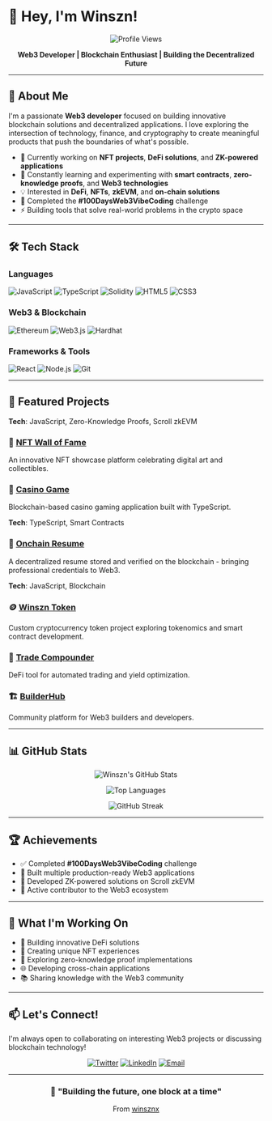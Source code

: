 # 👋 Hey, I'm Winszn!

<div align="center">
  
  ![Profile Views](https://komarev.com/ghpvc/?username=winsznx&color=blueviolet&style=flat-square)
  
  **Web3 Developer | Blockchain Enthusiast | Building the Decentralized Future**
  
</div>

---

## 🚀 About Me

I'm a passionate **Web3 developer** focused on building innovative blockchain solutions and decentralized applications. I love exploring the intersection of technology, finance, and cryptography to create meaningful products that push the boundaries of what's possible.

- 🔭 Currently working on **NFT projects**, **DeFi solutions**, and **ZK-powered applications**
- 🌱 Constantly learning and experimenting with **smart contracts**, **zero-knowledge proofs**, and **Web3 technologies**
- 💡 Interested in **DeFi**, **NFTs**, **zkEVM**, and **on-chain solutions**
- 🎯 Completed the **#100DaysWeb3VibeCoding** challenge
- ⚡ Building tools that solve real-world problems in the crypto space

---

## 🛠️ Tech Stack

### Languages
![JavaScript](https://img.shields.io/badge/-JavaScript-F7DF1E?style=flat-square&logo=javascript&logoColor=black)
![TypeScript](https://img.shields.io/badge/-TypeScript-3178C6?style=flat-square&logo=typescript&logoColor=white)
![Solidity](https://img.shields.io/badge/-Solidity-363636?style=flat-square&logo=solidity&logoColor=white)
![HTML5](https://img.shields.io/badge/-HTML5-E34F26?style=flat-square&logo=html5&logoColor=white)
![CSS3](https://img.shields.io/badge/-CSS3-1572B6?style=flat-square&logo=css3&logoColor=white)

### Web3 & Blockchain
![Ethereum](https://img.shields.io/badge/-Ethereum-3C3C3D?style=flat-square&logo=ethereum&logoColor=white)
![Web3.js](https://img.shields.io/badge/-Web3.js-F16822?style=flat-square&logo=web3.js&logoColor=white)
![Hardhat](https://img.shields.io/badge/-Hardhat-FFF100?style=flat-square&logo=hardhat&logoColor=black)

### Frameworks & Tools
![React](https://img.shields.io/badge/-React-61DAFB?style=flat-square&logo=react&logoColor=black)
![Node.js](https://img.shields.io/badge/-Node.js-339933?style=flat-square&logo=node.js&logoColor=white)
![Git](https://img.shields.io/badge/-Git-F05032?style=flat-square&logo=git&logoColor=white)

---

## 🌟 Featured Projects

**Tech**: JavaScript, Zero-Knowledge Proofs, Scroll zkEVM

### 🎨 [NFT Wall of Fame](https://github.com/winsznx/nft-wall-of-fame)
An innovative NFT showcase platform celebrating digital art and collectibles.

### 🎰 [Casino Game](https://github.com/winsznx/casino-game)
Blockchain-based casino gaming application built with TypeScript.

**Tech**: TypeScript, Smart Contracts

### 📄 [Onchain Resume](https://github.com/winsznx/onchain-resume)
A decentralized resume stored and verified on the blockchain - bringing professional credentials to Web3.

**Tech**: JavaScript, Blockchain

### 🪙 [Winszn Token](https://github.com/winsznx/winszn-token)
Custom cryptocurrency token project exploring tokenomics and smart contract development.

### 🔧 [Trade Compounder](https://github.com/winsznx/trade-compounder)
DeFi tool for automated trading and yield optimization.

### 🏗️ [BuilderHub](https://github.com/winsznx/builderhub)
Community platform for Web3 builders and developers.

---

## 📊 GitHub Stats

<div align="center">
  
  ![Winszn's GitHub Stats](https://github-readme-stats.vercel.app/api?username=winsznx&show_icons=true&theme=tokyonight&hide_border=true&count_private=true)
  
  ![Top Languages](https://github-readme-stats.vercel.app/api/top-langs/?username=winsznx&layout=compact&theme=tokyonight&hide_border=true)
  
  ![GitHub Streak](https://github-readme-streak-stats.herokuapp.com/?user=winsznx&theme=tokyonight&hide_border=true)
  
</div>

---

## 🏆 Achievements

- ✅ Completed **#100DaysWeb3VibeCoding** challenge
- 🚀 Built multiple production-ready Web3 applications
- 🔐 Developed ZK-powered solutions on Scroll zkEVM
- 🎯 Active contributor to the Web3 ecosystem

---

## 💼 What I'm Working On

- 🔨 Building innovative DeFi solutions
- 🎨 Creating unique NFT experiences
- 🔐 Exploring zero-knowledge proof implementations
- 🌐 Developing cross-chain applications
- 📚 Sharing knowledge with the Web3 community

---

## 📫 Let's Connect!

I'm always open to collaborating on interesting Web3 projects or discussing blockchain technology!

<div align="center">
  
  [![Twitter](https://img.shields.io/badge/-Twitter-1DA1F2?style=flat-square&logo=twitter&logoColor=white)](https://twitter.com/winsznx)
  [![LinkedIn](https://img.shields.io/badge/-LinkedIn-0A66C2?style=flat-square&logo=linkedin&logoColor=white)](https://linkedin.com/in/winsznx)
  [![Email](https://img.shields.io/badge/-Email-D14836?style=flat-square&logo=gmail&logoColor=white)](mailto:your.email@example.com)
  
</div>

---

<div align="center">
  
  ### 💭 "Building the future, one block at a time"
  
  From [winsznx](https://github.com/winsznx)
  
</div>
